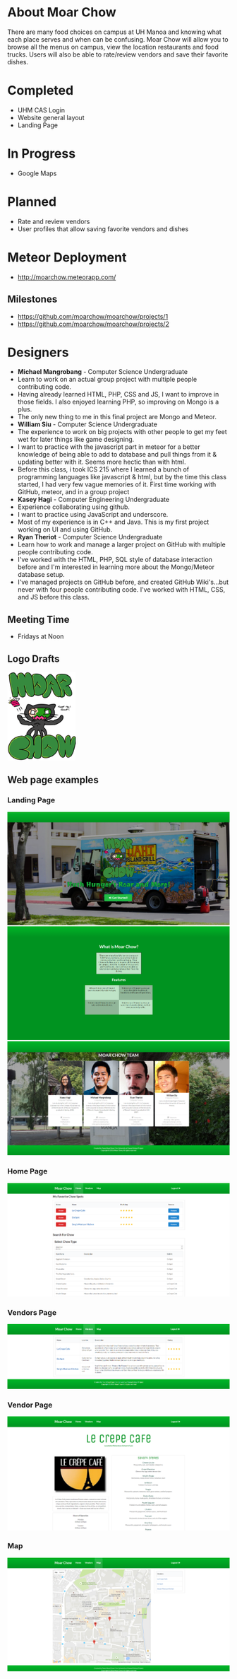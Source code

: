 # About Moar Chow
There are many food choices on campus at UH Manoa and knowing what each place serves and when can be confusing. Moar Chow will allow you to browse all the menus on campus, view the location restaurants and food trucks. Users will also be able to rate/review vendors and save their favorite dishes.

# Completed
 + UHM CAS Login
 + Website general layout
 + Landing Page

# In Progress
 + Google Maps 
 
# Planned
 + Rate and review vendors
 + User profiles that allow saving favorite vendors and dishes

# Meteor Deployment
 + http://moarchow.meteorapp.com/
 
## Milestones
 + https://github.com/moarchow/moarchow/projects/1
 + https://github.com/moarchow/moarchow/projects/2
 
# Designers
 + **Michael Mangrobang** - Computer Science Undergraduate
  + Learn to work on an actual group project with multiple people contributing code.
  + Having already learned HTML, PHP, CSS and JS, I want to improve in those fields. I also enjoyed learning PHP, so improving on Mongo is a plus.
  + The only new thing to me in this final project are Mongo and Meteor.
 + **William Siu** - Computer Science Undergraduate
  + The experience to work on big projects with other people to get my feet wet for later things like game designing.
  +  I want to practice with the javascript part in meteor for a better knowledge of being able to add to database and pull things from it & updating better with it. Seems more hectic than with html.
  +  Before this class, i took ICS 215 where I learned a bunch of programming languages like javascript & html, but by the time this class started, I had very few vague memories of it. First time working with GitHub, meteor, and in a group project
 + **Kasey Hagi** - Computer Engineering Undergraduate
  + Experience collaborating using github.
  + I want to practice using JavaScript and underscore.
  + Most of my experience is in C++ and Java. This is my first project working on UI and using GitHub.
 + **Ryan Theriot** - Computer Science Undergraduate
  + Learn how to work and manage a larger project on GitHub with multiple people contributing code.  
  + I've worked with the HTML, PHP, SQL style of database interaction before and I'm interested in learning more about the Mongo/Meteor database setup. 
  + I've managed projects on GitHub before, and created GitHub Wiki's...but never with four people contributing code. I've worked with HTML, CSS, and JS  before this class.
  
## Meeting Time
 + Fridays at Noon
 
## Logo Drafts
<img class="ui medium image" style="height: 200px;" src="https://raw.githubusercontent.com/moarchow/moarchow/master/app/public/images/need-real-food.png">

## Web page examples

### Landing Page
<img class="ui medium right floated image" src="https://raw.githubusercontent.com/moarchow/moarchow.github.io/master/images/homepage1.png">

<img class="ui medium right floated image" src="https://raw.githubusercontent.com/moarchow/moarchow.github.io/master/images/homepage2.png">

<img class="ui medium right floated image" src="https://raw.githubusercontent.com/moarchow/moarchow.github.io/master/images/homepage3.png">

### Home Page
<img class="ui medium right floated image" src="https://raw.githubusercontent.com/moarchow/moarchow.github.io/master/images/home.png">

### Vendors Page
<img class="ui medium right floated image" src="https://raw.githubusercontent.com/moarchow/moarchow.github.io/master/images/vendors.png">

### Vendor Page
<img class="ui medium right floated image" src="https://raw.githubusercontent.com/moarchow/moarchow.github.io/master/images/vendor.png">

### Map
<img class="ui medium right floated image" src="https://raw.githubusercontent.com/moarchow/moarchow.github.io/master/images/map.png">

